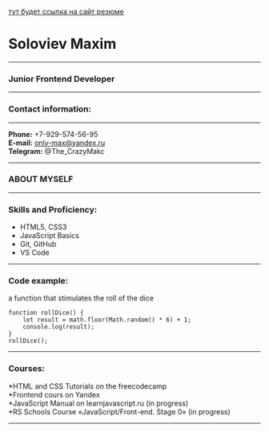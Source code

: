 [тут будет ссылка на сайт резюме](https://ya.ru)

# Soloviev Maxim

**************

### Junior Frontend Developer

********************

### Contact information:

************************

**Phone:** +7-929-574-56-95\
**E-mail:** only-max@yandex.ru\
**Telegram:** @The_CrazyMakc

****************************

### ABOUT MYSELF

**********************

### Skills and Proficiency:
* HTML5, CSS3
* JavaScript Basics
* Git, GitHub
* VS Code

***********************

### Code example:
a function that stimulates the roll of the dice
``` 
function rollDice() {
    let result = math.floor(Math.random() * 6) + 1;
    console.log(result);
}
rollDice();
```

***************************

### Courses:
*HTML and CSS Tutorials on the freecodecamp\
*Frontend cours on Yandex\
*JavaScript Manual on learnjavascript.ru (in progress)\
*RS Schools Course «JavaScript/Front-end. Stage 0» (in progress)

************************